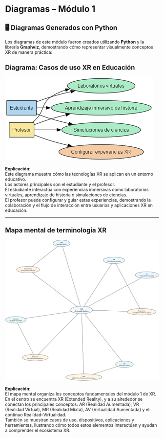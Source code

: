 # Diagramas – Módulo 1

## 🖥 Diagramas Generados con Python

Los diagramas de este módulo fueron creados utilizando **Python** y la librería **Graphviz**, demostrando cómo representar visualmente conceptos XR de manera práctica:

## Diagrama: Casos de uso XR en Educación
![Use Cases XR](./diagrams/use_cases.png)

**Explicación:**  
Este diagrama muestra cómo las tecnologías XR se aplican en un entorno educativo.  
Los actores principales son el estudiante y el profesor.  
El estudiante interactúa con experiencias inmersivas como laboratorios virtuales, aprendizaje de historia o simulaciones de ciencias.  
El profesor puede configurar y guiar estas experiencias, demostrando la colaboración y el flujo de interacción entre usuarios y aplicaciones XR en educación.

---

## Mapa mental de terminología XR
![Mind Map XR](./diagrams/mind_map.svg)

**Explicación:**  
El mapa mental organiza los conceptos fundamentales del módulo 1 de XR.  
En el centro se encuentra XR (Extended Reality), y a su alrededor se conectan los principales conceptos: AR (Realidad Aumentada), VR (Realidad Virtual), MR (Realidad Mixta), AV (Virtualidad Aumentada) y el continuo Realidad–Virtualidad.  
También se muestran casos de uso, dispositivos, aplicaciones y herramientas, ilustrando cómo todos estos elementos interactúan y ayudan a comprender el ecosistema XR.

